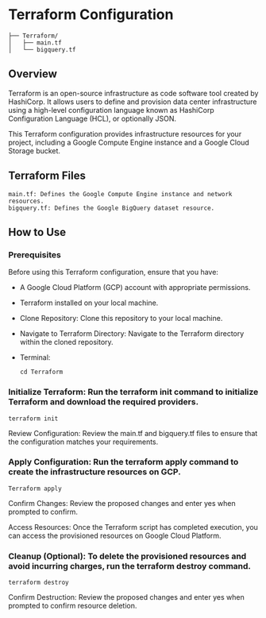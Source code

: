 # Terraform Configuration
    
    ├── Terraform/
    │   ├── main.tf
    │   └── bigquery.tf

## Overview

Terraform is an open-source infrastructure as code software tool created by HashiCorp. It allows users to define and provision data center infrastructure using a high-level configuration language known as HashiCorp Configuration Language (HCL), or optionally JSON.

This Terraform configuration provides infrastructure resources for your project, including a Google Compute Engine instance and a Google Cloud Storage bucket.

## Terraform Files

    main.tf: Defines the Google Compute Engine instance and network resources.
    bigquery.tf: Defines the Google BigQuery dataset resource.

## How to Use

### Prerequisites

Before using this Terraform configuration, ensure that you have:

  - A Google Cloud Platform (GCP) account with appropriate permissions.
    
  - Terraform installed on your local machine.

  - Clone Repository: Clone this repository to your local machine.

  - Navigate to Terraform Directory: Navigate to the Terraform directory within the cloned repository.

  - Terminal:

        cd Terraform

### Initialize Terraform: Run the terraform init command to initialize Terraform and download the required providers.

    terraform init

Review Configuration: Review the main.tf and bigquery.tf files to ensure that the configuration matches your requirements.

### Apply Configuration: Run the terraform apply command to create the infrastructure resources on GCP.

    Terraform apply

Confirm Changes: Review the proposed changes and enter yes when prompted to confirm.

Access Resources: Once the Terraform script has completed execution, you can access the provisioned resources on Google Cloud Platform.

### Cleanup (Optional): To delete the provisioned resources and avoid incurring charges, run the terraform destroy command.

    terraform destroy

Confirm Destruction: Review the proposed changes and enter yes when prompted to confirm resource deletion.

